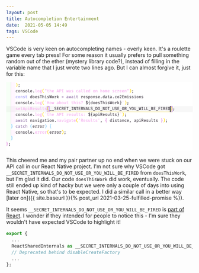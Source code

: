 ```yaml
---
layout: post
title: Autocompletion Entertainment
date:  2021-05-05 14:49
tags: VSCode
---
```

VSCode is very keen on autocompleting names - overly keen. It's a roulette game every tab press! For some reason it usually prefers to pull something random out of the ether (mystery library code?), instead of filling in the variable name that I just wrote two lines ago. But I can almost forgive it, just for this:  


![screenshot of code that says "secret internals do not use or you will be fired"](/blog/images/2021/2021-05/VSCode_secret_internals.png)  

This cheered me and my pair partner up no end when we were stuck on our API call in our React Native project. I'm not sure why VSCode got `__SECRET_INTERNALS_DO_NOT_USE_OR_YOU_WILL_BE_FIRED` from `doesThisWork`, but I'm glad it did. Our code `doesThisWork` did work, eventually. The code still ended up kind of hacky but we were only a couple of days into using React Native, so that's to be expected. I did a similar call in a better way [later on]({{ site.baseurl }}{% post_url 2021-03-25-fulfilled-promise %}).

It seems `__SECRET_INTERNALS_DO_NOT_USE_OR_YOU_WILL_BE_FIRED` is [part of React](https://github.com/facebook/react/blob/master/packages/react/src/React.js#L106). I wonder if they intended for people to notice this - I'm sure they wouldn't have expected VSCode to highlight it!

```javascript
export {
  ...
  ReactSharedInternals as __SECRET_INTERNALS_DO_NOT_USE_OR_YOU_WILL_BE_FIRED,
  // Deprecated behind disableCreateFactory
  ...
};
```
